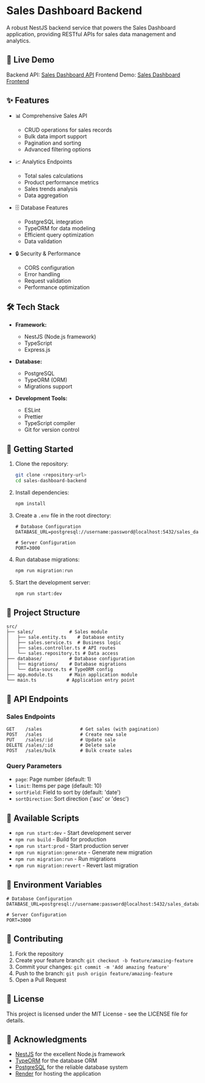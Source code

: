 # Sales Dashboard Backend

A robust NestJS backend service that powers the Sales Dashboard application, providing RESTful APIs for sales data management and analytics.

## 🚀 Live Demo

Backend API: [Sales Dashboard API](https://sales-dashboard-backend-v20k.onrender.com)
Frontend Demo: [Sales Dashboard Frontend](https://sales-dashboard-frontend-its6.onrender.com/)

## ✨ Features

- 📊 Comprehensive Sales API
  - CRUD operations for sales records
  - Bulk data import support
  - Pagination and sorting
  - Advanced filtering options

- 📈 Analytics Endpoints
  - Total sales calculations
  - Product performance metrics
  - Sales trends analysis
  - Data aggregation

- 🗄️ Database Features
  - PostgreSQL integration
  - TypeORM for data modeling
  - Efficient query optimization
  - Data validation

- 🔒 Security & Performance
  - CORS configuration
  - Error handling
  - Request validation
  - Performance optimization

## 🛠 Tech Stack

- **Framework:**
  - NestJS (Node.js framework)
  - TypeScript
  - Express.js

- **Database:**
  - PostgreSQL
  - TypeORM (ORM)
  - Migrations support

- **Development Tools:**
  - ESLint
  - Prettier
  - TypeScript compiler
  - Git for version control

## 🚦 Getting Started

1. Clone the repository:
   ```bash
   git clone <repository-url>
   cd sales-dashboard-backend
   ```

2. Install dependencies:
   ```bash
   npm install
   ```

3. Create a `.env` file in the root directory:
   ```env
   # Database Configuration
   DATABASE_URL=postgresql://username:password@localhost:5432/sales_database

   # Server Configuration
   PORT=3000
   ```

4. Run database migrations:
   ```bash
   npm run migration:run
   ```

5. Start the development server:
   ```bash
   npm run start:dev
   ```

## 📁 Project Structure

```
src/
├── sales/             # Sales module
│   ├── sale.entity.ts    # Database entity
│   ├── sales.service.ts  # Business logic
│   ├── sales.controller.ts # API routes
│   └── sales.repository.ts # Data access
├── database/          # Database configuration
│   ├── migrations/    # Database migrations
│   └── data-source.ts # TypeORM config
├── app.module.ts      # Main application module
└── main.ts           # Application entry point
```

## 🔌 API Endpoints

### Sales Endpoints

```
GET    /sales              # Get sales (with pagination)
POST   /sales              # Create new sale
PUT    /sales/:id          # Update sale
DELETE /sales/:id          # Delete sale
POST   /sales/bulk         # Bulk create sales
```

### Query Parameters
- `page`: Page number (default: 1)
- `limit`: Items per page (default: 10)
- `sortField`: Field to sort by (default: 'date')
- `sortDirection`: Sort direction ('asc' or 'desc')

## 📝 Available Scripts

- `npm run start:dev` - Start development server
- `npm run build` - Build for production
- `npm run start:prod` - Start production server
- `npm run migration:generate` - Generate new migration
- `npm run migration:run` - Run migrations
- `npm run migration:revert` - Revert last migration

## 🔑 Environment Variables

```env
# Database Configuration
DATABASE_URL=postgresql://username:password@localhost:5432/sales_database

# Server Configuration
PORT=3000
```

## 🤝 Contributing

1. Fork the repository
2. Create your feature branch: `git checkout -b feature/amazing-feature`
3. Commit your changes: `git commit -m 'Add amazing feature'`
4. Push to the branch: `git push origin feature/amazing-feature`
5. Open a Pull Request

## 📄 License

This project is licensed under the MIT License - see the LICENSE file for details.

## 🙏 Acknowledgments

- [NestJS](https://nestjs.com/) for the excellent Node.js framework
- [TypeORM](https://typeorm.io/) for the database ORM
- [PostgreSQL](https://www.postgresql.org/) for the reliable database system
- [Render](https://render.com/) for hosting the application
